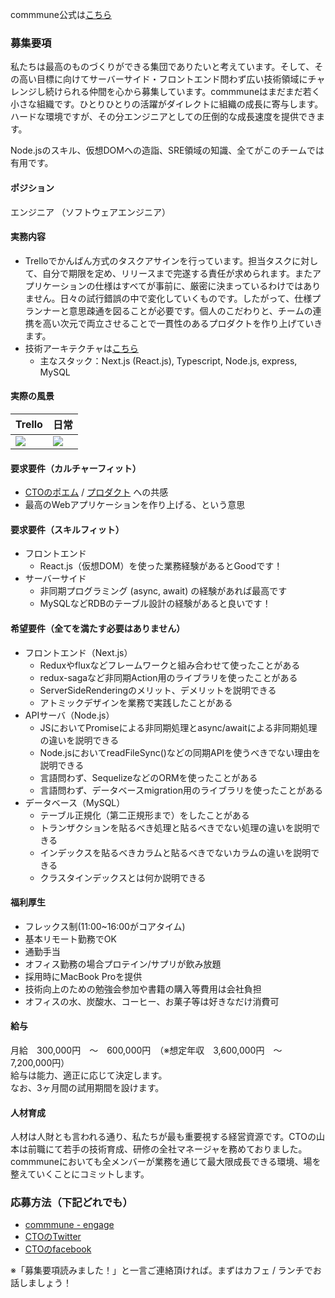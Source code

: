 commmune公式は[こちら](https://commmune.jp/)


### 募集要項
私たちは最高のものづくりができる集団でありたいと考えています。そして、その高い目標に向けてサーバーサイド・フロントエンド問わず広い技術領域にチャレンジし続けられる仲間を心から募集しています。commmuneはまだまだ若く小さな組織です。ひとりひとりの活躍がダイレクトに組織の成長に寄与します。ハードな環境ですが、その分エンジニアとしての圧倒的な成長速度を提供できます。

Node.jsのスキル、仮想DOMへの造詣、SRE領域の知識、全てがこのチームでは有用です。


#### ポジション
エンジニア （ソフトウェアエンジニア）


#### 実務内容
 - Trelloでかんばん方式のタスクアサインを行っています。担当タスクに対して、自分で期限を定め、リリースまで完遂する責任が求められます。またアプリケーションの仕様はすべてが事前に、厳密に決まっているわけではありません。日々の試行錯誤の中で変化していくものです。したがって、仕様プランナーと意思疎通を図ることが必要です。個人のこだわりと、チームの連携を高い次元で両立させることで一貫性のあるプロダクトを作り上げていきます。
- 技術アーキテクチャは[こちら](https://commmune.hatenablog.com/entry/commmune-architecture)
  - 主なスタック：Next.js (React.js), Typescript, Node.js, express, MySQL

#### 実際の風景

| Trello | 日常 |
| ---    |      ---|
|<img src="https://user-images.githubusercontent.com/6558862/67187545-665f4e00-f425-11e9-9d5f-871d37b57b9c.png" />|<img src="https://user-images.githubusercontent.com/6558862/67185954-f1d6e000-f421-11e9-966e-ccc0a02e3933.png" />|

 
#### 要求要件（カルチャーフィット）
 - [CTOのポエム](/cto-poem.md) / [プロダクト](https://commmune.jp/) への共感
 - 最高のWebアプリケーションを作り上げる、という意思


#### 要求要件（スキルフィット）
 - フロントエンド
     - React.js（仮想DOM）を使った業務経験があるとGoodです！
 - サーバーサイド
     - 非同期プログラミング (async, await) の経験があれば最高です
     - MySQLなどRDBのテーブル設計の経験があると良いです！


#### 希望要件（全てを満たす必要はありません）
 - フロントエンド（Next.js）
     - Reduxやfluxなどフレームワークと組み合わせて使ったことがある
     - redux-sagaなど非同期Action用のライブラリを使ったことがある
     - ServerSideRenderingのメリット、デメリットを説明できる
     - アトミックデザインを業務で実践したことがある
 - APIサーバ（Node.js）
     - JSにおいてPromiseによる非同期処理とasync/awaitによる非同期処理の違いを説明できる
     - Node.jsにおいてreadFileSync()などの同期APIを使うべきでない理由を説明できる
     - 言語問わず、SequelizeなどのORMを使ったことがある
     - 言語問わず、データベースmigration用のライブラリを使ったことがある
 - データベース（MySQL）
     - テーブル正規化（第二正規形まで）をしたことがある
     - トランザクションを貼るべき処理と貼るべきでない処理の違いを説明できる
     - インデックスを貼るべきカラムと貼るべきでないカラムの違いを説明できる
     - クラスタインデックスとは何か説明できる


#### 福利厚生
* フレックス制(11:00~16:00がコアタイム)
* 基本リモート勤務でOK
* 通勤手当
* オフィス勤務の場合プロテイン/サプリが飲み放題
* 採用時にMacBook Proを提供
* 技術向上のための勉強会参加や書籍の購入等費用は会社負担
* オフィスの水、炭酸水、コーヒー、お菓子等は好きなだけ消費可


#### 給与
月給　300,000円　～　600,000円　（※想定年収　3,600,000円　～　7,200,000円）  
給与は能力、適正に応じて決定します。  
なお、3ヶ月間の試用期間を設けます。


#### 人材育成
人材は人財とも言われる通り、私たちが最も重要視する経営資源です。CTOの山本は前職にて若手の技術育成、研修の全社マネージャを務めておりました。commmuneにおいても全メンバーが業務を通じて最大限成長できる環境、場を整えていくことにコミットします。



### 応募方法（下記どれでも）
* [commmune - engage](https://en-gage.net/dayone/work_160473)
* [CTOのTwitter](https://twitter.com/ay_at_commmune)
* [CTOのfacebook](https://www.facebook.com/akihiro.yamamoto.330)

※「募集要項読みました！」と一言ご連絡頂ければ。まずはカフェ / ランチでお話しましょう！
